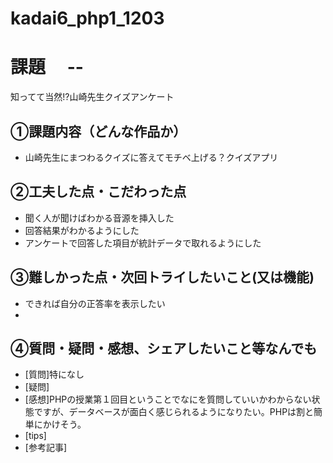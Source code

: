 # kadai6_php1_1203

# 課題　 --
知ってて当然!?山崎先生クイズアンケート

## ①課題内容（どんな作品か）
- 山崎先生にまつわるクイズに答えてモチベ上げる？クイズアプリ

## ②工夫した点・こだわった点
- 聞く人が聞けばわかる音源を挿入した
- 回答結果がわかるようにした
- アンケートで回答した項目が統計データで取れるようにした

## ③難しかった点・次回トライしたいこと(又は機能)
- できれば自分の正答率を表示したい
- 

## ④質問・疑問・感想、シェアしたいこと等なんでも
- [質問]特になし
- [疑問]
- [感想]PHPの授業第１回目ということでなにを質問していいかわからない状態ですが、データベースが面白く感じられるようになりたい。PHPは割と簡単にかけそう。
- [tips]
- [参考記事]

